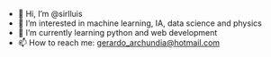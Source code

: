 - 👋 Hi, I’m @sirlluis
- 👀 I’m interested in machine learning, IA, data science and physics
- 🌱 I’m currently learning python and web development
- 📫 How to reach me: gerardo_archundia@hotmail.com

<!---
sirlluis/sirlluis is a ✨ special ✨ repository because its `README.md` (this file) appears on your GitHub profile.
You can click the Preview link to take a look at your changes.
--->
